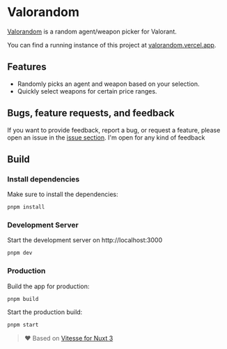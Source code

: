 # Valorandom

[Valorandom](https://valorandom.vercel.app) is a random agent/weapon picker for Valorant.

You can find a running instance of this project at [valorandom.vercel.app](https://valorandom.vercel.app).

## Features

- Randomly picks an agent and weapon based on your selection.
- Quickly select weapons for certain price ranges.

## Bugs, feature requests, and feedback

If you want to provide feedback, report a bug, or request a feature, please open an issue in
the [issue section](https://github.com/dajooo/valorandom/issues). I'm open for any kind of feedback

## Build

### Install dependencies

Make sure to install the dependencies:

```bash
pnpm install
```

### Development Server

Start the development server on http://localhost:3000

```bash
pnpm dev
```

### Production

Build the app for production:

```bash
pnpm build
```

Start the production build:

```bash
pnpm start
```

> ❤️‍ Based on [Vitesse for Nuxt 3](https://github.com/antfu/vitesse-nuxt3)
